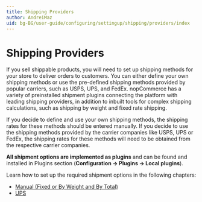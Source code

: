 ```yaml
---
title: Shipping Providers
author: AndreiMaz
uid: bg-BG/user-guide/configuring/settingup/shipping/providers/index
---
```


# Shipping Providers

If you sell shippable products, you will need to set up shipping methods for your store to deliver orders to customers. You can either define your own shipping methods or use the pre-defined shipping methods provided by popular carriers, such as USPS, UPS, and FedEx. nopCommerce has a variety of preinstalled shipment plugins connecting the platform with leading shipping providers, in addition to inbuilt tools for complex shipping calculations, such as shipping by weight and fixed rate shipping.

If you decide to define and use your own shipping methods, the shipping rates for these methods should be entered manually. If you decide to use the shipping methods provided by the carrier companies like USPS, UPS or FedEx, the shipping rates for these methods will need to be obtained from the respective carrier companies.

**All shipment options are implemented as plugins** and can be found and installed in Plugins section (**Configuration → Plugins → Local plugins**).

Learn how to set up the required shipment options in the following chapters:

* [Manual (Fixed or By Weight and By Total)](xref:bg-BG/user-guide/configuring/settingup/shipping/providers/manual/index)
* [UPS](xref:bg-BG/user-guide/configuring/settingup/shipping/providers/ups)
